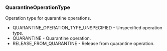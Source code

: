 ### QuarantineOperationType
Operation type for quarantine operations.

- QUARANTINE_OPERATION_TYPE_UNSPECIFIED - Unspecified operation type.
- QUARANTINE - Quarantine operation.
- RELEASE_FROM_QUARANTINE - Release from quarantine operation.
